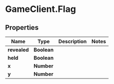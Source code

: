 # GameClient.Flag

## Properties

Name | Type | Description | Notes
------------ | ------------- | ------------- | -------------
**revealed** | **Boolean** |  | 
**held** | **Boolean** |  | 
**x** | **Number** |  | 
**y** | **Number** |  | 



